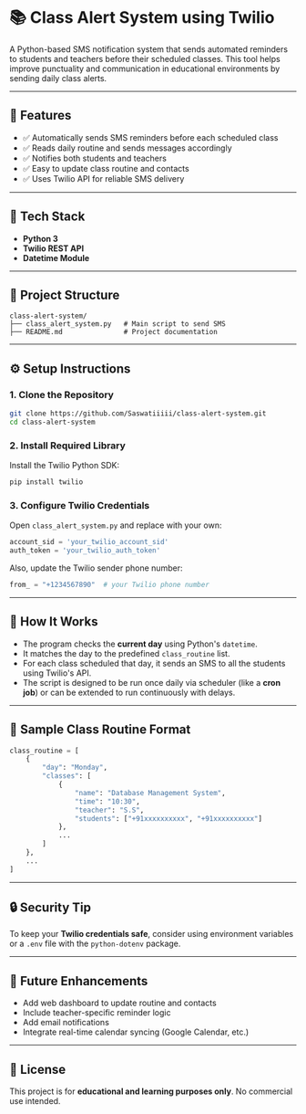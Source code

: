 # 📚 Class Alert System using Twilio

A Python-based SMS notification system that sends automated reminders to students and teachers before their scheduled classes. This tool helps improve punctuality and communication in educational environments by sending daily class alerts.

---

## 🚀 Features

- ✅ Automatically sends SMS reminders before each scheduled class
- ✅ Reads daily routine and sends messages accordingly
- ✅ Notifies both students and teachers
- ✅ Easy to update class routine and contacts
- ✅ Uses Twilio API for reliable SMS delivery

---

## 🧰 Tech Stack

- **Python 3**
- **Twilio REST API**
- **Datetime Module**

---

## 📁 Project Structure

```
class-alert-system/
├── class_alert_system.py   # Main script to send SMS
├── README.md               # Project documentation
```

---

## ⚙️ Setup Instructions

### 1. Clone the Repository

```bash
git clone https://github.com/Saswatiiiii/class-alert-system.git
cd class-alert-system
```

### 2. Install Required Library

Install the Twilio Python SDK:

```bash
pip install twilio
```

### 3. Configure Twilio Credentials

Open `class_alert_system.py` and replace with your own:

```python
account_sid = 'your_twilio_account_sid'
auth_token = 'your_twilio_auth_token'
```

Also, update the Twilio sender phone number:

```python
from_ = "+1234567890"  # your Twilio phone number
```

---

## 🧠 How It Works

- The program checks the **current day** using Python's `datetime`.
- It matches the day to the predefined `class_routine` list.
- For each class scheduled that day, it sends an SMS to all the students using Twilio's API.
- The script is designed to be run once daily via scheduler (like a **cron job**) or can be extended to run continuously with delays.

---

## 📅 Sample Class Routine Format

```python
class_routine = [
    {
        "day": "Monday",
        "classes": [
            {
                "name": "Database Management System",
                "time": "10:30",
                "teacher": "S.S",
                "students": ["+91xxxxxxxxxx", "+91xxxxxxxxxx"]
            },
            ...
        ]
    },
    ...
]
```

---

## 🔒 Security Tip

To keep your **Twilio credentials safe**, consider using environment variables or a `.env` file with the `python-dotenv` package.

---

## 🧩 Future Enhancements

- Add web dashboard to update routine and contacts
- Include teacher-specific reminder logic
- Add email notifications
- Integrate real-time calendar syncing (Google Calendar, etc.)

---

## 📄 License

This project is for **educational and learning purposes only**. No commercial use intended.